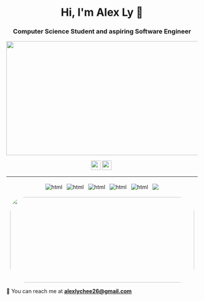 
<h1 align="center">Hi, I'm Alex Ly 👋</h1>
<h3 align="center">Computer Science Student and aspiring Software Engineer</h3>

<p align="center">
  <img width="900" height="300" src="https://gifimage.net/wp-content/uploads/2017/09/animated-fight-gif-3.gif">
</p>

<p align="center">
  <a href="https://www.instagram.com/alexlychee"><img src="https://img.shields.io/badge/instagram-%23E4405F.svg?&style=for-the-badge&logo=instagram&logoColor=white" height=25></a> 
  <a href="https://twitter.com/alexlycheee"><img src="https://img.shields.io/badge/twitter-%231DA1F2.svg?&style=for-the-badge&logo=twitter&logoColor=white" height=25></a> 
</p>

<hr>

<p align="center">
<!--
<h3> I've worked with... <h3>
-->
  <img src="https://img.shields.io/badge/c++-%2300599C.svg?style=for-the-badge&logo=c%2B%2B&logoColor=white" alt="html" style="vertical-align:top; margin:4px"/>
  <img src="https://img.shields.io/badge/python-3670A0?style=for-the-badge&logo=python&logoColor=ffdd54" alt="html" style="vertical-align:top; margin:4px"/>
  <img src="https://img.shields.io/badge/c%23-%23239120.svg?style=for-the-badge&logo=c-sharp&logoColor=white" alt="html" style="vertical-align:top; margin:4px"/>
  <img src="https://img.shields.io/badge/-Game Dev-purple?style=for-the-badge&logoColor=lightgrey" alt="html" style="vertical-align:top; margin:4px">
  <img src="https://img.shields.io/badge/unity-%23000000.svg?style=for-the-badge&logo=unity&logoColor=white" alt="html" style="vertical-align:top; margin:4px"/>
  <img src="https://img.shields.io/badge/github%20-%23121011.svg?&style=for-the-badge&logo=github&logoColor=white alt="html style="vertical-align:top; margin:4px"/>
</p>

<p align="center">                
<img width="485" height="225" src="https://github-readme-stats.vercel.app/api?username=Alexlychee&show_icons=true&theme=merko&include_all_commits=true" style="border-radius:40px;">
  <!--
<img width="355" height="225" src="https://github-readme-stats.vercel.app/api/top-langs/?username=Alexlychee&theme=merko&layout=compact" style="border-radius:40px;">
  -->
</p>
  
<div style="margin-bottom: 10px"> 
  
  <!--Projects
  <a>✔  Some of my projects are available </a>
  <a href="https://github.com/JustinStitt?tab=repositories"> here</a>
  -->
  <!--Resume
  <a>📄 Here's my </a>
  <a href="./media/resume.pdf">resumé</a>
  <img src="https://img.shields.io/badge/Updated-8--12--21-lightgrey?logoColor=red">
  -->
  <!--Email-->
  <a>📧 You can reach me at **alexlychee26@gmail.com**</a>
</div> 
